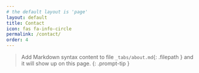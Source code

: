 ```yaml
---
# the default layout is 'page'
layout: default
title: Contact
icon: fas fa-info-circle
permalink: /contact/
order: 4
---
```


> Add Markdown syntax content to file `_tabs/about.md`{: .filepath } and it will show up on this page.
{: .prompt-tip }
